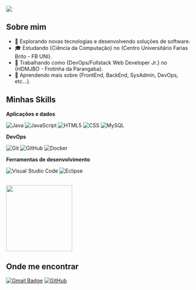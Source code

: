 ![](https://komarev.com/ghpvc/?username=devlsbc&color=006bed)

## Sobre mim

- 🤔 Explorando novas tecnologias e desenvolvendo soluções de software.
- 🎓 Estudando {Ciência da Computação} no {Centro Universitário Farias Brito - FB UNI}.
- 💼 Trabalhando como {DevOps/Fullstack Web Developer Jr.} no {HDMJBO - Frotinha da Parangaba}.
- 🌱 Aprendendo mais sobre {FrontEnd, BackEnd, SysAdmin, DevOps, etc...}.

## Minhas Skills

**Aplicações e dados**

![Java](https://img.shields.io/badge/-Java-333333?style=flat&logo=Java&logoColor=007396)
![JavaScript](https://img.shields.io/badge/-JavaScript-333333?style=flat&logo=javascript)
![HTML5](https://img.shields.io/badge/-HTML5-333333?style=flat&logo=HTML5)
![CSS](https://img.shields.io/badge/-CSS-333333?style=flat&logo=CSS3&logoColor=1572B6)
![MySQL](https://img.shields.io/badge/-MySQL-333333?style=flat&logo=mysql)

**DevOps**

![Git](https://img.shields.io/badge/-Git-333333?style=flat&logo=git)
![GitHub](https://img.shields.io/badge/-GitHub-333333?style=flat&logo=github)
![Docker](https://img.shields.io/badge/-Docker-333333?style=flat&logo=docker)

**Ferramentas de desenvolvimento**

![Visual Studio Code](https://img.shields.io/badge/-Visual%20Studio%20Code-333333?style=flat&logo=visual-studio-code&logoColor=007ACC)
![Eclipse](https://img.shields.io/badge/-Eclipse-333333?style=flat&logo=eclipse-ide&logoColor=2C2255)

<br/>

<a href="https://github.com/DEVLSBC" title="Perfil do Luan">
  <img height="180em" src="https://github-readme-stats.vercel.app/api?username=devlsbc&theme=dracula&show_icons=true" />
</a>

## Onde me encontrar

<!-- [![Linkedin](https://img.shields.io/badge/-username-blue?style=flat-square&logo=Linkedin&logoColor=white&link=LINK-DO-SEU-LINKEDIN)](LINK-DO-SEU-LINKEDIN) -->
[![Gmail Badge](https://img.shields.io/badge/-luan.sbc07@gmail.com-006bed?style=flat-square&logo=Gmail&logoColor=white&link=mailto:luan.sbc07@gmail.com)](mailto:luan.sbc07@gmail.com)
[![GitHub](https://img.shields.io/github/followers/devlsbc?label=follow&style=social)](https://github.com/DEVLSBC)
